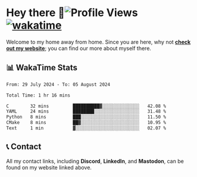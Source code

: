 # Hey there :wave:![Profile Views](https://komarev.com/ghpvc/?username=skifli) [![wakatime](https://wakatime.com/badge/user/b4317b02-0c6d-457b-82a4-a448b8a8d1df.svg)](https://wakatime.com/@b4317b02-0c6d-457b-82a4-a448b8a8d1df)

Welcome to my home away from home. Since you are here, why not [**check out my website**](https://skifli.github.io); you can find our more about myself there.

## 📊 WakaTime Stats

<!--START_SECTION:waka-->

```txt
From: 29 July 2024 - To: 05 August 2024

Total Time: 1 hr 16 mins

C        32 mins         ██████████▓░░░░░░░░░░░░░░   42.08 %
YAML     24 mins         ████████░░░░░░░░░░░░░░░░░   31.48 %
Python   8 mins          ███░░░░░░░░░░░░░░░░░░░░░░   11.50 %
CMake    8 mins          ██▓░░░░░░░░░░░░░░░░░░░░░░   10.95 %
Text     1 min           ▓░░░░░░░░░░░░░░░░░░░░░░░░   02.07 %
```

<!--END_SECTION:waka-->

## 📞 Contact

All my contact links, including **Discord**, **LinkedIn**, and **Mastodon**, can be found on my website linked above.
